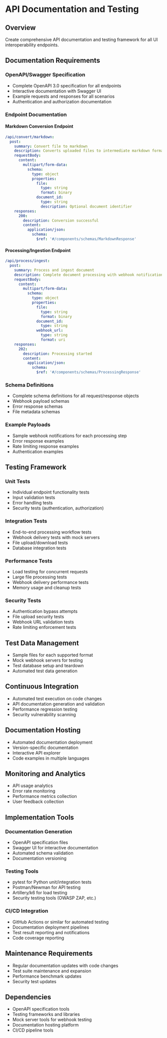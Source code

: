 # API Documentation and Testing

## Overview
Create comprehensive API documentation and testing framework for all UI interoperability endpoints.

## Documentation Requirements

### OpenAPI/Swagger Specification
- Complete OpenAPI 3.0 specification for all endpoints
- Interactive documentation with Swagger UI
- Example requests and responses for all scenarios
- Authentication and authorization documentation

### Endpoint Documentation

#### Markdown Conversion Endpoint
```yaml
/api/convert/markdown:
  post:
    summary: Convert file to markdown
    description: Converts uploaded files to intermediate markdown format
    requestBody:
      content:
        multipart/form-data:
          schema:
            type: object
            properties:
              file:
                type: string
                format: binary
              document_id:
                type: string
                description: Optional document identifier
    responses:
      200:
        description: Conversion successful
        content:
          application/json:
            schema:
              $ref: '#/components/schemas/MarkdownResponse'
```

#### Processing/Ingestion Endpoint
```yaml
/api/process/ingest:
  post:
    summary: Process and ingest document
    description: Complete document processing with webhook notifications
    requestBody:
      content:
        multipart/form-data:
          schema:
            type: object
            properties:
              file:
                type: string
                format: binary
              document_id:
                type: string
              webhook_url:
                type: string
                format: uri
    responses:
      202:
        description: Processing started
        content:
          application/json:
            schema:
              $ref: '#/components/schemas/ProcessingResponse'
```

### Schema Definitions
- Complete schema definitions for all request/response objects
- Webhook payload schemas
- Error response schemas
- File metadata schemas

### Example Payloads
- Sample webhook notifications for each processing step
- Error response examples
- Rate limiting response examples
- Authentication examples

## Testing Framework

### Unit Tests
- Individual endpoint functionality tests
- Input validation tests
- Error handling tests
- Security tests (authentication, authorization)

### Integration Tests
- End-to-end processing workflow tests
- Webhook delivery tests with mock servers
- File upload/download tests
- Database integration tests

### Performance Tests
- Load testing for concurrent requests
- Large file processing tests
- Webhook delivery performance tests
- Memory usage and cleanup tests

### Security Tests
- Authentication bypass attempts
- File upload security tests
- Webhook URL validation tests
- Rate limiting enforcement tests

## Test Data Management
- Sample files for each supported format
- Mock webhook servers for testing
- Test database setup and teardown
- Automated test data generation

## Continuous Integration
- Automated test execution on code changes
- API documentation generation and validation
- Performance regression testing
- Security vulnerability scanning

## Documentation Hosting
- Automated documentation deployment
- Version-specific documentation
- Interactive API explorer
- Code examples in multiple languages

## Monitoring and Analytics
- API usage analytics
- Error rate monitoring
- Performance metrics collection
- User feedback collection

## Implementation Tools

### Documentation Generation
- OpenAPI specification files
- Swagger UI for interactive documentation
- Automated schema validation
- Documentation versioning

### Testing Tools
- pytest for Python unit/integration tests
- Postman/Newman for API testing
- Artillery/k6 for load testing
- Security testing tools (OWASP ZAP, etc.)

### CI/CD Integration
- GitHub Actions or similar for automated testing
- Documentation deployment pipelines
- Test result reporting and notifications
- Code coverage reporting

## Maintenance Requirements
- Regular documentation updates with code changes
- Test suite maintenance and expansion
- Performance benchmark updates
- Security test updates

## Dependencies
- OpenAPI specification tools
- Testing frameworks and libraries
- Mock server tools for webhook testing
- Documentation hosting platform
- CI/CD pipeline tools
